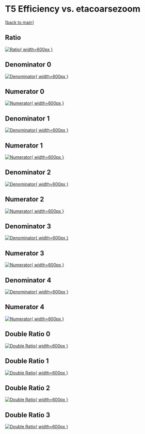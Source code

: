 # T5 Efficiency vs. etacoarsezoom

[[back to main](./)]



## Ratio

[![Ratio](../mtv/var/T5_vtr_11_1_eff_etacoarsezoom.png){ width=600px }](../mtv/var/T5_vtr_11_1_eff_etacoarsezoom.pdf)

## Denominator 0

[![Denominator](../mtv/den/T5_vtr_11_1_eff_etacoarsezoom_den0.png){ width=600px }](../mtv/den/T5_vtr_11_1_eff_etacoarsezoom_den0.pdf)

## Numerator 0

[![Numerator](../mtv/num/T5_vtr_11_1_eff_etacoarsezoom_num0.png){ width=600px }](../mtv/num/T5_vtr_11_1_eff_etacoarsezoom_num0.pdf)

## Denominator 1

[![Denominator](../mtv/den/T5_vtr_11_1_eff_etacoarsezoom_den1.png){ width=600px }](../mtv/den/T5_vtr_11_1_eff_etacoarsezoom_den1.pdf)

## Numerator 1

[![Numerator](../mtv/num/T5_vtr_11_1_eff_etacoarsezoom_num1.png){ width=600px }](../mtv/num/T5_vtr_11_1_eff_etacoarsezoom_num1.pdf)

## Denominator 2

[![Denominator](../mtv/den/T5_vtr_11_1_eff_etacoarsezoom_den2.png){ width=600px }](../mtv/den/T5_vtr_11_1_eff_etacoarsezoom_den2.pdf)

## Numerator 2

[![Numerator](../mtv/num/T5_vtr_11_1_eff_etacoarsezoom_num2.png){ width=600px }](../mtv/num/T5_vtr_11_1_eff_etacoarsezoom_num2.pdf)

## Denominator 3

[![Denominator](../mtv/den/T5_vtr_11_1_eff_etacoarsezoom_den3.png){ width=600px }](../mtv/den/T5_vtr_11_1_eff_etacoarsezoom_den3.pdf)

## Numerator 3

[![Numerator](../mtv/num/T5_vtr_11_1_eff_etacoarsezoom_num3.png){ width=600px }](../mtv/num/T5_vtr_11_1_eff_etacoarsezoom_num3.pdf)

## Denominator 4

[![Denominator](../mtv/den/T5_vtr_11_1_eff_etacoarsezoom_den4.png){ width=600px }](../mtv/den/T5_vtr_11_1_eff_etacoarsezoom_den4.pdf)

## Numerator 4

[![Numerator](../mtv/num/T5_vtr_11_1_eff_etacoarsezoom_num4.png){ width=600px }](../mtv/num/T5_vtr_11_1_eff_etacoarsezoom_num4.pdf)

## Double Ratio 0

[![Double Ratio](../mtv/ratio/T5_vtr_11_1_eff_etacoarsezoom_ratio0.png){ width=600px }](../mtv/ratio/T5_vtr_11_1_eff_etacoarsezoom_ratio0.pdf)

## Double Ratio 1

[![Double Ratio](../mtv/ratio/T5_vtr_11_1_eff_etacoarsezoom_ratio1.png){ width=600px }](../mtv/ratio/T5_vtr_11_1_eff_etacoarsezoom_ratio1.pdf)

## Double Ratio 2

[![Double Ratio](../mtv/ratio/T5_vtr_11_1_eff_etacoarsezoom_ratio2.png){ width=600px }](../mtv/ratio/T5_vtr_11_1_eff_etacoarsezoom_ratio2.pdf)

## Double Ratio 3

[![Double Ratio](../mtv/ratio/T5_vtr_11_1_eff_etacoarsezoom_ratio3.png){ width=600px }](../mtv/ratio/T5_vtr_11_1_eff_etacoarsezoom_ratio3.pdf)

